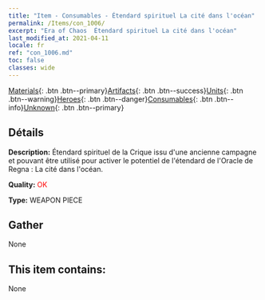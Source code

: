 ```yaml
---
title: "Item - Consumables - Étendard spirituel La cité dans l'océan"
permalink: /Items/con_1006/
excerpt: "Era of Chaos  Étendard spirituel La cité dans l'océan"
last_modified_at: 2021-04-11
locale: fr
ref: "con_1006.md"
toc: false
classes: wide
---
```

 [Materials](/fr/Items/){: .btn .btn--primary}[Artifacts](/fr/Items/Artifacts/){: .btn .btn--success}[Units](/fr/Items/Units/){: .btn .btn--warning}[Heroes](/fr/Items/Heroes/){: .btn .btn--danger}[Consumables](/fr/Items/Consumables/){: .btn .btn--info}[Unknown](/fr/Items/Unknown/){: .btn .btn--primary}

## Détails
 **Description:** Étendard spirituel de la Crique issu d'une ancienne campagne et pouvant être utilisé pour activer le potentiel de l'étendard de l'Oracle de Regna : La cité dans l'océan.

 **Quality:** <span style="color: #FF0000">OK</span>

 **Type:** WEAPON PIECE

## Gather

  None

## This item contains:

  None

